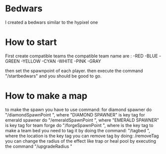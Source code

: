 # Bedwars
 I created a bedwars similar to the hypixel one

# How to start
 First create compatible teams
the compatible team name are :
    -RED
    -BLUE
    -GREEN
    -YELLOW
    -CYAN
    -WHITE
    -PINK
    -GRAY

then set the spawnpoint of each player.
then execute the command "/startbedwars" and you should be good to go.

# How to make a map
 to make the spawn you have to use command:
    for diamond spawner do "/diamondSpawnPoint <x> <y> <z>", where "DIAMOND SPAWNER" is key tag
    for emerald spawner do "/emeraldSpawnPoint <x> <y> <z>", where "EMERALD SPAWNER" is key tag
    for team forge do "/forgeSpawnPoint <x> <y> <z> <team>", where <team> is the key tag
to make a team bed you need to tag it by doing the command: "/tagbed <x> <y> <z> <team>", where the location is the key tag
you can remove tag by doing: /removeTag <tag>
you can change the radius of the effect like trap or heal pool by executing the command "/upgradeRadius <radius>"
